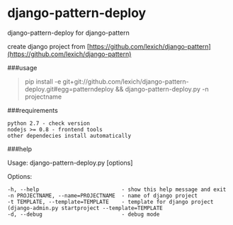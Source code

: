 django-pattern-deploy
=====================

django-pattern-deploy for django-pattern

create django project from [https://github.com/lexich/django-pattern](https://github.com/lexich/django-pattern)

###usage
> pip install -e git+git://github.com/lexich/django-pattern-deploy.git#egg=patterndeploy && django-pattern-deploy.py -n projectname

###requirements

    python 2.7 - check version
    nodejs >= 0.8 - frontend tools
    other dependecies install automatically

###help

Usage: django-pattern-deploy.py [options]

Options:

    -h, --help                          - show this help message and exit
    -n PROJECTNAME, --name=PROJECTNAME  - name of django project
    -t TEMPLATE, --template=TEMPLATE    - template for django project (django-admin.py startproject --template=TEMPLATE
    -d, --debug                         - debug mode
